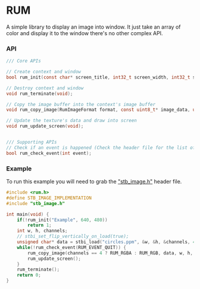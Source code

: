 # RUM
A simple library to display an image into window. It just take an array of color and display it to the window there's no other complex API.

### API
```c
/// Core APIs

// Create context and window
bool rum_init(const char* screen_title, int32_t screen_width, int32_t screen_height); 

// Destroy context and window
void rum_terminate(void);

// Copy the image buffer into the context's image buffer
void rum_copy_image(RumImageFormat format, const uint8_t* image_data, uint64_t image_width, uint64_t image_height, int32_t x, int32_t y);

// Update the texture's data and draw into screen
void rum_update_screen(void);


/// Supporting APIs
// Check if an event is happened (Check the header file for the list of events in the enum)
bool rum_check_event(int event);
```

### Example
To run this example you will need to grab the ["stb_image.h"](https://github.com/nothings/stb/blob/master/stb_image.h) header file.

```c
#include <rum.h>
#define STB_IMAGE_IMPLEMENTATION
#include "stb_image.h"

int main(void) {
	if(!rum_init("Example", 640, 480))
		return 1;
	int w, h, channels;
	// stbi_set_flip_vertically_on_load(true);
	unsigned char* data = stbi_load("circles.ppm", &w, &h, &channels, 4);
	while(!rum_check_event(RUM_EVENT_QUIT)) {
		rum_copy_image(channels == 4 ? RUM_RGBA : RUM_RGB, data, w, h, 100, 0);
		rum_update_screen();
	}
	rum_terminate();
	return 0;
}
```
